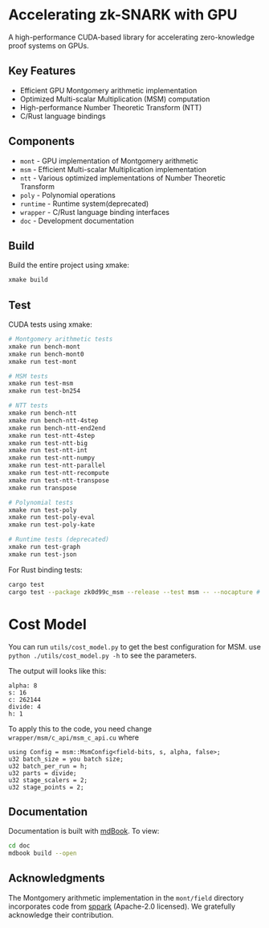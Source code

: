 # Accelerating zk-SNARK with GPU

A high-performance CUDA-based library for accelerating zero-knowledge proof systems on GPUs.

## Key Features

- Efficient GPU Montgomery arithmetic implementation
- Optimized Multi-scalar Multiplication (MSM) computation
- High-performance Number Theoretic Transform (NTT)
- C/Rust language bindings

## Components

- `mont` - GPU implementation of Montgomery arithmetic
- `msm` - Efficient Multi-scalar Multiplication implementation
- `ntt` - Various optimized implementations of Number Theoretic Transform
- `poly` - Polynomial operations
- `runtime` - Runtime system(deprecated)
- `wrapper` - C/Rust language binding interfaces
- `doc` - Development documentation

## Build

Build the entire project using xmake:
```sh
xmake build
```

## Test

CUDA tests using xmake:

```sh
# Montgomery arithmetic tests
xmake run bench-mont
xmake run bench-mont0
xmake run test-mont

# MSM tests
xmake run test-msm
xmake run test-bn254

# NTT tests
xmake run bench-ntt
xmake run bench-ntt-4step
xmake run bench-ntt-end2end
xmake run test-ntt-4step
xmake run test-ntt-big
xmake run test-ntt-int
xmake run test-ntt-numpy
xmake run test-ntt-parallel
xmake run test-ntt-recompute
xmake run test-ntt-transpose
xmake run transpose

# Polynomial tests
xmake run test-poly
xmake run test-poly-eval
xmake run test-poly-kate

# Runtime tests (deprecated)
xmake run test-graph
xmake run test-json
```

For Rust binding tests:
```sh
cargo test
cargo test --package zk0d99c_msm --release --test msm -- --nocapture # test msm
```
# Cost Model

You can run `utils/cost_model.py` to get the best configuration for MSM.
use `python ./utils/cost_model.py -h` to see the parameters.

The output will looks like this:
```
alpha: 8
s: 16
c: 262144
divide: 4
h: 1
```
To apply this to the code, you need change `wrapper/msm/c_api/msm_c_api.cu`
where
```
using Config = msm::MsmConfig<field-bits, s, alpha, false>;
u32 batch_size = you batch size;
u32 batch_per_run = h;
u32 parts = divide;
u32 stage_scalers = 2;
u32 stage_points = 2;
```

## Documentation

Documentation is built with [mdBook](https://github.com/rust-lang/mdBook). To view:

```sh
cd doc
mdbook build --open
```

## Acknowledgments

The Montgomery arithmetic implementation in the `mont/field` directory incorporates code from [sppark](https://github.com/supranational/sppark) (Apache-2.0 licensed). We gratefully acknowledge their contribution.
